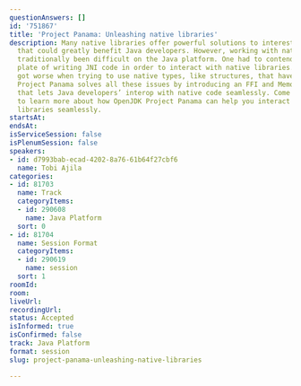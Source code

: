 ```yaml
---
questionAnswers: []
id: '751867'
title: 'Project Panama: Unleashing native libraries'
description: Many native libraries offer powerful solutions to interesting problems
  that could greatly benefit Java developers. However, working with native code has
  traditionally been difficult on the Java platform. One had to contend with the boiler
  plate of writing JNI code in order to interact with native libraries. And it only
  got worse when trying to use native types, like structures, that have no java equivalent.
  Project Panama solves all these issues by introducing an FFI and Memory Access APIs
  that lets Java developers’ interop with native code seamlessly. Come to this session
  to learn more about how OpenJDK Project Panama can help you interact with native
  libraries seamlessly.
startsAt:
endsAt:
isServiceSession: false
isPlenumSession: false
speakers:
- id: d7993bab-ecad-4202-8a76-61b64f27cbf6
  name: Tobi Ajila
categories:
- id: 81703
  name: Track
  categoryItems:
  - id: 290608
    name: Java Platform
  sort: 0
- id: 81704
  name: Session Format
  categoryItems:
  - id: 290619
    name: session
  sort: 1
roomId:
room:
liveUrl:
recordingUrl:
status: Accepted
isInformed: true
isConfirmed: false
track: Java Platform
format: session
slug: project-panama-unleashing-native-libraries

---
```


